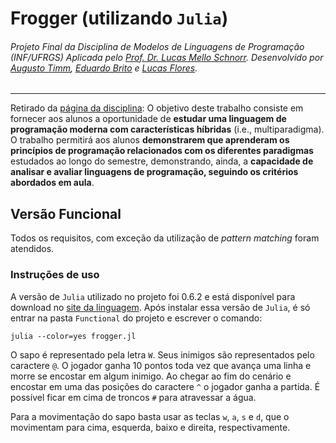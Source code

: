
# Frogger (utilizando `Julia`)
###### Projeto Final da Disciplina de Modelos de Linguagens de Programação (INF/UFRGS) Aplicada pelo [Prof. Dr. Lucas Mello Schnorr](https://github.com/schnorr/). Desenvolvido por [Augusto Timm](https://github.com/augustotimm), [Eduardo Brito](https://github.com/esbrito) e [Lucas Flores](https://github.com/pacluke).
---
Retirado da [página da disciplina](https://github.com/schnorr/mlp/tree/master/projeto):
O objetivo deste trabalho consiste em fornecer aos alunos a oportunidade de **estudar uma linguagem de programação moderna com características híbridas** (i.e., multiparadigma). O trabalho permitirá aos alunos **demonstrarem que aprenderam os princípios de programação relacionados com os diferentes paradigmas** estudados ao longo do semestre, demonstrando, ainda, a **capacidade de analisar e avaliar linguagens de programação, seguindo os critérios abordados em aula**.

## Versão Funcional
Todos os requisitos, com exceção da utilização de *pattern matching* foram atendidos.

### Instruções de uso

A versão de `Julia` utilizado no projeto foi 0.6.2 e está disponível para download no [site da linguagem](https://julialang.org/downloads/).
Após instalar essa versão de `Julia`, é só entrar na pasta `Functional` do projeto e escrever o comando:

    julia --color=yes frogger.jl

O sapo é representado pela letra `W`. Seus inimigos são representados pelo caractere `@`. O jogador ganha 10 pontos toda vez que avança uma linha e morre se encostar em algum inimigo. Ao chegar ao fim do cenário e encostar em uma das posições do caractere `^` o jogador ganha a partida. É possível ficar em cima de troncos `#` para atravessar a água.

Para a movimentação do sapo basta usar as teclas `w`, `a`, `s` e `d`, que o movimentam para cima, esquerda, baixo e direita, respectivamente.
